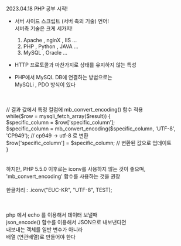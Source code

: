 2023.04.18 PHP 공부 시작!
 - 서버 사이드 스크립트 (서버 측의 기술) 언어!<br>
   서버측 기술은 크게 세가지!
   1. Apache , nginX , IIS ...
   2. PHP , Python , JAVA ...
   3. MySQL , Oracle ...
 - HTTP 프로토콜과 마찬가지로 상태를 유지하지 않는 특성

 - PHP에서 MySQL DB에 연결하는 방법으로는<br>
   MySQLi  ,  PDO 방식이 있다
<br>
<br>
// 결과 값에서 특정 컬럼에 mb_convert_encoding() 함수 적용<br>
while($row = mysqli_fetch_array($result)) {<br>
    $specific_column = $row['specific_column'];<br>
    $specific_column = mb_convert_encoding($specific_column, 'UTF-8', 'CP949'); // cp949 -> utf-8 로 변환<br>
    $row['specific_column'] = $specific_column; // 변환된 값으로 업데이트<br>
}<br>
<br>
<br>
하지만, PHP 5.5.0 이후로는 iconv를 사용하지 않는 것이 좋으며, 'mb_convert_encoding' 함수를 사용하는 것을 권장<br>
<br>
한글처리 : .iconv("EUC-KR", "UTF-8", TEST);<br>

<br><br>
php 에서 echo 를 이용해서 데이터 보낼때 <br>
json_encode() 함수를 이용해서 JSON으로 내보낸다면 <br>
내보내는 객체를 일반 변수가 아니라<br>
배열 (연관배열)로 만들어야 한다<br>
